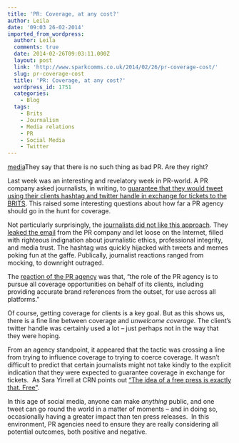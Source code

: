 ```yaml
---
title: 'PR: Coverage, at any cost?'
author: Leila
date: '09:03 26-02-2014'
imported_from_wordpress:
  author: Leila
  comments: true
  date: 2014-02-26T09:03:11.000Z
  layout: post
  link: 'http://www.sparkcomms.co.uk/2014/02/26/pr-coverage-cost/'
  slug: pr-coverage-cost
  title: 'PR: Coverage, at any cost?'
  wordpress_id: 1751
  categories:
    - Blog
  tags:
    - Brits
    - Journalism
    - Media relations
    - PR
    - Social Media
    - Twitter
---
```


[media](newspaper.png)They say that there is no such thing as bad PR. Are they right?

Last week was an interesting and revelatory week in PR-world. A PR company asked journalists, in writing, to [guarantee that they would tweet using their clients hashtag and twitter handle in exchange for tickets to the BRITS](http://www.independent.co.uk/arts-entertainment/music/news/priceless-surprises-twitter-outrage-after-brit-awards-journalists-requested-by-house-pr-to-tweet-for-mastercard-in-return-for-tickets-9138563.html). This raised some interesting questions about how far a PR agency should go in the hunt for coverage.

Not particularly surprisingly, the [journalists did not like this approach](http://www.thedrum.com/news/2014/02/19/mastercards-pricelesssurprises-pr-nightmare-unfolds-after-house-pr-riled-nations). They [leaked the email](http://www.pressgazette.co.uk/journalists-seeking-accreditation-brit-awards-asked-gaurantee-coverage-sponsor-mastercard) from the PR company and let loose on the Internet, filled with righteous indignation about journalistic ethics, professional integrity, and media trust. The hashtag was quickly hijacked with tweets and memes poking fun at the gaffe. Publically, journalist reactions ranged from mocking, to downright outraged.

The [reaction of the PR agency](http://www.marketingmagazine.co.uk/article/1281632/mastercard-denies-enforcing-brits-coverage-for-tickets-rule) was that, “the role of the PR agency is to pursue all coverage opportunities on behalf of its clients, including providing accurate brand references from the outset, for use across all platforms.”

Of course, getting coverage for clients is a key goal. But as this shows us, there is a fine line between coverage and _unwelcome _coverage_._ The client’s twitter handle was certainly used a lot – just perhaps not in the way that they were hoping.

From an agency standpoint, it appeared that the tactic was crossing a line from trying to influence coverage to trying to coerce coverage. It wasn’t difficult to predict that certain journalists might not take kindly to the explicit indication that they were expected to guarantee coverage in exchange for tickets.  As Sara Yirrell at CRN points out [“The idea of a free press is exactly that. Free”](http://www.channelweb.co.uk/crn-uk/the-editors-diary-blog/2330002/controlling-the-press).

In this age of social media, anyone can make _anything_ public, and one tweet can go round the world in a matter of moments – and in doing so, occasionally having a greater impact than ten press releases.  In this environment, PR agencies need to ensure they are really considering all potential outcomes, both positive and negative.
